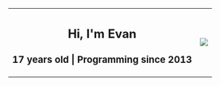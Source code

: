 <table style="border:none;border-collapse:collapse;" cellspacing="0" cellpadding="0">
    <tr style="border:none;">
        <td>
            <h2 align="center">Hi, I'm Evan</h2>
            <h3 align="center">17 years old | Programming since 2013</h3>
        </td>
        <td>
            <img src="https://github-readme-stats.vercel.app/api?username=ewpratten&show_icons=true&count_private=true&hide=stars&hide_title=true&hide_rank=true&include_all_commits=true&hide_border=true">
        </td>
    </tr>
</table>